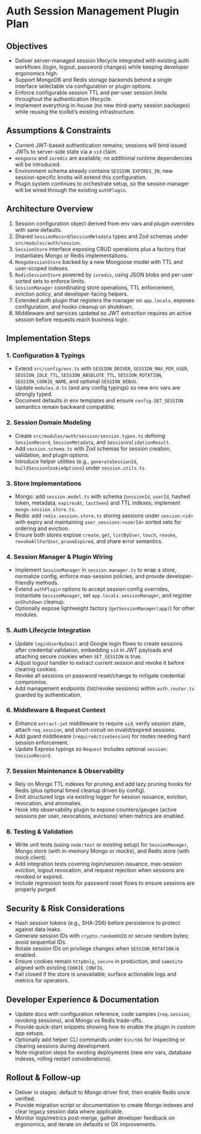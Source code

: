 # Auth Session Management Plugin Plan

## Objectives
- Deliver server-managed session lifecycle integrated with existing auth workflows (login, logout, password changes) while keeping developer ergonomics high.
- Support MongoDB and Redis storage backends behind a single interface selectable via configuration or plugin options.
- Enforce configurable session TTL and per-user session limits throughout the authentication lifecycle.
- Implement everything in-house (no new third-party session packages) while reusing the toolkit’s existing infrastructure.

## Assumptions & Constraints
- Current JWT-based authentication remains; sessions will bind issued JWTs to server-side state via a `sid` claim.
- `mongoose` and `ioredis` are available; no additional runtime dependencies will be introduced.
- Environment schema already contains `SESSION_EXPIRES_IN`; new session-specific knobs will extend this configuration.
- Plugin system continues to orchestrate setup, so the session manager will be wired through the existing `authPlugin`.

## Architecture Overview
1. Session configuration object derived from env vars and plugin overrides with sane defaults.
2. Shared `SessionRecord`/`SessionMetadata` types and Zod schemas under `src/modules/auth/session`.
3. `SessionStore` interface exposing CRUD operations plus a factory that instantiates Mongo or Redis implementations.
4. `MongoSessionStore` backed by a new Mongoose model with TTL and user-scoped indexes.
5. `RedisSessionStore` powered by `ioredis`, using JSON blobs and per-user sorted sets to enforce limits.
6. `SessionManager` coordinating store operations, TTL enforcement, eviction policy, and developer-facing helpers.
7. Extended auth plugin that registers the manager on `app.locals`, exposes configuration, and hooks cleanup on shutdown.
8. Middleware and services updated so JWT extraction requires an active session before requests reach business logic.

## Implementation Steps
### 1. Configuration & Typings
- Extend `src/config/env.ts` with `SESSION_DRIVER`, `SESSION_MAX_PER_USER`, `SESSION_IDLE_TTL`, `SESSION_ABSOLUTE_TTL`, `SESSION_ROTATION`, `SESSION_COOKIE_NAME`, and optional `SESSION_DEBUG`.
- Update `modules.d.ts` (and any config typings) so new env vars are strongly typed.
- Document defaults in env templates and ensure `config.SET_SESSION` semantics remain backward compatible.

### 2. Session Domain Modeling
- Create `src/modules/auth/session/session.types.ts` defining `SessionRecord`, `SessionMetadata`, and `SessionValidationResult`.
- Add `session.schema.ts` with Zod schemas for session creation, validation, and plugin options.
- Introduce helper utilities (e.g., `generateSessionId`, `buildSessionCookieOptions`) under `session.utils.ts`.

### 3. Store Implementations
- Mongo: add `session.model.ts` with schema (`sessionId`, `userId`, hashed token, metadata, `expiresAt`, `lastSeen`) and TTL indexes; implement `mongo.session.store.ts`.
- Redis: add `redis.session.store.ts` storing sessions under `session:<id>` with expiry and maintaining `user_sessions:<userId>` sorted sets for ordering and eviction.
- Ensure both stores expose `create`, `get`, `listByUser`, `touch`, `revoke`, `revokeAllForUser`, `pruneExpired`, and share error semantics.

### 4. Session Manager & Plugin Wiring
- Implement `SessionManager` in `session.manager.ts` to wrap a store, normalize config, enforce max-session policies, and provide developer-friendly methods.
- Extend `authPlugin` options to accept session config overrides, instantiate `SessionManager`, set `app.locals.sessionManager`, and register `onShutdown` cleanup.
- Optionally expose lightweight factory (`getSessionManager(app)`) for other modules.

### 5. Auth Lifecycle Integration
- Update `loginUserByEmail` and Google login flows to create sessions after credential validation, embedding `sid` in JWT payloads and attaching secure cookies when `SET_SESSION` is true.
- Adjust logout handler to extract current session and revoke it before clearing cookies.
- Revoke all sessions on password reset/change to mitigate credential compromise.
- Add management endpoints (list/revoke sessions) within `auth.router.ts` guarded by authentication.

### 6. Middleware & Request Context
- Enhance `extract-jwt` middleware to require `sid`, verify session state, attach `req.session`, and short-circuit on invalid/expired sessions.
- Add guard middleware (`requireActiveSession`) for routes needing hard session enforcement.
- Update Express typings so `Request` includes optional `session: SessionRecord`.

### 7. Session Maintenance & Observability
- Rely on Mongo TTL indexes for pruning and add lazy pruning hooks for Redis (plus optional timed cleanup driven by config).
- Emit structured logs via existing logger for session issuance, eviction, revocation, and anomalies.
- Hook into observability plugin to expose counters/gauges (active sessions per user, revocations, evictions) when metrics are enabled.

### 8. Testing & Validation
- Write unit tests (using `node:test` or existing setup) for `SessionManager`, Mongo store (with in-memory Mongo or mocks), and Redis store (with mock client).
- Add integration tests covering login/session issuance, max-session eviction, logout revocation, and request rejection when sessions are revoked or expired.
- Include regression tests for password reset flows to ensure sessions are properly purged.

## Security & Risk Considerations
- Hash session tokens (e.g., SHA-256) before persistence to protect against data leaks.
- Generate session IDs with `crypto.randomUUID` or secure random bytes; avoid sequential IDs.
- Rotate session IDs on privilege changes when `SESSION_ROTATION` is enabled.
- Ensure cookies remain `httpOnly`, `secure` in production, and `sameSite` aligned with existing `COOKIE_CONFIG`.
- Fail closed if the store is unavailable; surface actionable logs and metrics for operators.

## Developer Experience & Documentation
- Update docs with configuration reference, code samples (`req.session`, revoking sessions), and Mongo vs Redis trade-offs.
- Provide quick-start snippets showing how to enable the plugin in custom app setups.
- Optionally add helper CLI commands under `bin/tbk` for inspecting or clearing sessions during development.
- Note migration steps for existing deployments (new env vars, database indexes, rolling restart considerations).

## Rollout & Follow-up
- Deliver in stages: default to Mongo driver first, then enable Redis once verified.
- Provide migration script or documentation to create Mongo indexes and clear legacy session data where applicable.
- Monitor logs/metrics post-merge, gather developer feedback on ergonomics, and iterate on defaults or DX improvements.
